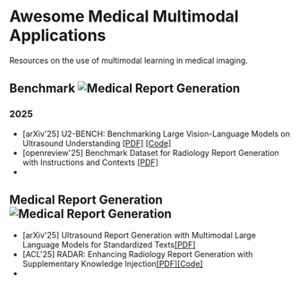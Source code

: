 # Awesome Medical Multimodal Applications
Resources on the use of multimodal learning in medical imaging.

## Benchmark ![Medical Report Generation](https://img.shields.io/badge/Benchmark-green)

### 2025 
* [arXiv'25] U2-BENCH: Benchmarking Large Vision-Language Models on Ultrasound Understanding [[PDF]](https://arxiv.org/abs/2505.17779v2) [[Code]](https://anonymous.4open.science/r/U2-Bench-F781/VLMEVALKIT/)
* [openreview'25] Benchmark Dataset for Radiology Report Generation with Instructions and Contexts [[PDF]](https://openreview.net/forum?id=i4pGIOlH8l)
* 

## Medical Report Generation ![Medical Report Generation](https://img.shields.io/badge/Medical%20Report%20Generation-blue)

* [arXiv'25] Ultrasound Report Generation with Multimodal  Large Language Models for Standardized Texts[[PDF]](https://www.arxiv.org/abs/2505.08838)
* [ACL'25] RADAR: Enhancing Radiology Report Generation with Supplementary Knowledge Injection[[PDF]](https://arxiv.org/abs/2505.14318)[[Code]](https://github.com/wjhou/Radar)
* 
